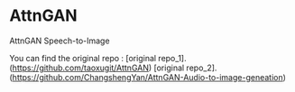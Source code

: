 # AttnGAN
AttnGAN Speech-to-Image

You can find the original repo : [original repo_1].(https://github.com/taoxugit/AttnGAN) [original repo_2].(https://github.com/ChangshengYan/AttnGAN-Audio-to-image-geneation)

